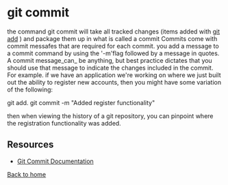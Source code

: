 # git commit 
the command git commit will take all tracked changes (items added with [git add](./Add.md) ) and package them up in what is called a commit 
Commits come with commit messafes that are required for each commit. you add a message to a commit command by using the '-m'flag followed by a message in quotes. 
A commit message_can_ be anything, but best practice dictates that you should use that message to indicate the changes included in the commit.  
For example. if we have an application we're working on where we just built out the ability to register new accounts, then you might have some variation of the following: 
  
git add. 
git commit -m "Added register functionality" 
 
 then when viewing the history of a git repository, you can pinpoint where the registration functionality was added.  
  
## Resources 
- [Git Commit Documentation](https://git-scm.com/docs/git-commit) 
 
 [Back to home](../README.md) 